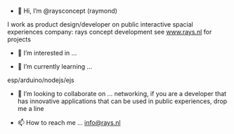 - 👋 Hi, I’m @raysconcept (raymond)

I work as product design/developer on public interactive spacial experiences 
company: rays concept development
see www.rays.nl for projects

- 👀 I’m interested in ...

- 🌱 I’m currently learning ...

esp/arduino/nodejs/ejs

- 💞️ I’m looking to collaborate on ...
networking, if you are a developer that has innovative applications that can be used in public experiences, drop me a line

- 📫 How to reach me ...
info@rays.nl

<!---
raysconcept/raysconcept is a ✨ special ✨ repository because its `README.md` (this file) appears on your GitHub profile.
You can click the Preview link to take a look at your changes.
--->
